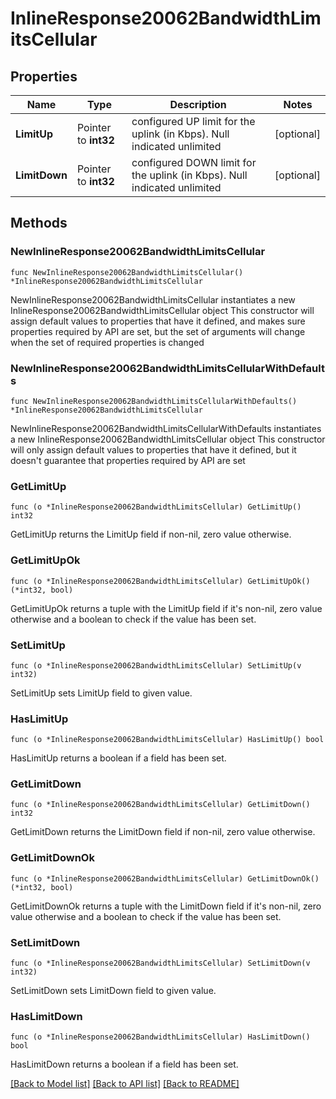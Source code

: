 # InlineResponse20062BandwidthLimitsCellular

## Properties

Name | Type | Description | Notes
------------ | ------------- | ------------- | -------------
**LimitUp** | Pointer to **int32** | configured UP limit for the uplink (in Kbps).  Null indicated unlimited | [optional] 
**LimitDown** | Pointer to **int32** | configured DOWN limit for the uplink (in Kbps).  Null indicated unlimited | [optional] 

## Methods

### NewInlineResponse20062BandwidthLimitsCellular

`func NewInlineResponse20062BandwidthLimitsCellular() *InlineResponse20062BandwidthLimitsCellular`

NewInlineResponse20062BandwidthLimitsCellular instantiates a new InlineResponse20062BandwidthLimitsCellular object
This constructor will assign default values to properties that have it defined,
and makes sure properties required by API are set, but the set of arguments
will change when the set of required properties is changed

### NewInlineResponse20062BandwidthLimitsCellularWithDefaults

`func NewInlineResponse20062BandwidthLimitsCellularWithDefaults() *InlineResponse20062BandwidthLimitsCellular`

NewInlineResponse20062BandwidthLimitsCellularWithDefaults instantiates a new InlineResponse20062BandwidthLimitsCellular object
This constructor will only assign default values to properties that have it defined,
but it doesn't guarantee that properties required by API are set

### GetLimitUp

`func (o *InlineResponse20062BandwidthLimitsCellular) GetLimitUp() int32`

GetLimitUp returns the LimitUp field if non-nil, zero value otherwise.

### GetLimitUpOk

`func (o *InlineResponse20062BandwidthLimitsCellular) GetLimitUpOk() (*int32, bool)`

GetLimitUpOk returns a tuple with the LimitUp field if it's non-nil, zero value otherwise
and a boolean to check if the value has been set.

### SetLimitUp

`func (o *InlineResponse20062BandwidthLimitsCellular) SetLimitUp(v int32)`

SetLimitUp sets LimitUp field to given value.

### HasLimitUp

`func (o *InlineResponse20062BandwidthLimitsCellular) HasLimitUp() bool`

HasLimitUp returns a boolean if a field has been set.

### GetLimitDown

`func (o *InlineResponse20062BandwidthLimitsCellular) GetLimitDown() int32`

GetLimitDown returns the LimitDown field if non-nil, zero value otherwise.

### GetLimitDownOk

`func (o *InlineResponse20062BandwidthLimitsCellular) GetLimitDownOk() (*int32, bool)`

GetLimitDownOk returns a tuple with the LimitDown field if it's non-nil, zero value otherwise
and a boolean to check if the value has been set.

### SetLimitDown

`func (o *InlineResponse20062BandwidthLimitsCellular) SetLimitDown(v int32)`

SetLimitDown sets LimitDown field to given value.

### HasLimitDown

`func (o *InlineResponse20062BandwidthLimitsCellular) HasLimitDown() bool`

HasLimitDown returns a boolean if a field has been set.


[[Back to Model list]](../README.md#documentation-for-models) [[Back to API list]](../README.md#documentation-for-api-endpoints) [[Back to README]](../README.md)


